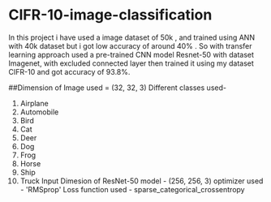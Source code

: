 # CIFR-10-image-classification
In this project i have used a image dataset of 50k , and trained using ANN with 40k dataset but i got low accuracy of around 40% .
So with transfer learning approach used a pre-trained CNN model Resnet-50 with dataset Imagenet, with excluded connected layer then trained it using my dataset CIFR-10 and got accuracy of 93.8%.

##Dimension of Image used = (32, 32, 3)
Different classes used-
1.  Airplane
2.  Automobile
3.  Bird
4.  Cat
5.  Deer
6.  Dog
7.  Frog
8.  Horse
9.  Ship
10.  Truck
    Input Dimesion of ResNet-50 model - (256, 256, 3)
optimizer used - 'RMSprop'
Loss function used - sparse_categorical_crossentropy
